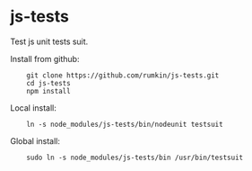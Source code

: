 js-tests
========

Test js unit tests suit.

Install from github:
```
	git clone https://github.com/rumkin/js-tests.git
	cd js-tests
	npm install
```

Local install:
```
	ln -s node_modules/js-tests/bin/nodeunit testsuit
```

Global install:
```
	sudo ln -s node_modules/js-tests/bin /usr/bin/testsuit
```
